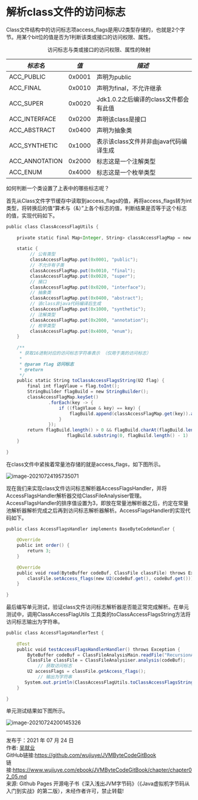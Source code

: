 # 解析class文件的访问标志

Class文件结构中的访问标志项access_flags是用U2类型存储的，也就是2个字节。用某个bit位的值是否为1判断该类或接口的访问权限、属性。

<center>访问标志与类或接口的访问权限、属性的映射</center>

| ***标志名***   | ***值*** | ***描述***                            |
| -------------- | -------- | ------------------------------------- |
| ACC_PUBLIC     | 0x0001   | 声明为public                          |
| ACC_FINAL      | 0x0010   | 声明为final，不允许继承               |
| ACC_SUPER      | 0x0020   | Jdk1.0.2之后编译的class文件都会有此值 |
| ACC_INTERFACE  | 0x0200   | 声明该class是接口                     |
| ACC_ABSTRACT   | 0x0400   | 声明为抽象类                          |
| ACC_SYNTHETIC  | 0x1000   | 表示该class文件并非由java代码编译生成 |
| ACC_ANNOTATION | 0x2000   | 标志这是一个注解类型                  |
| ACC_ENUM       | 0x4000   | 标志这是一个枚举类型                  |

如何判断一个类设置了上表中的哪些标志呢？

首先从Class文件字节缓存中读取到access_flags的值，再将access_flags转为int类型，将转换后的值“算术与（&）”上各个标志的值，判断结果是否等于这个标志的值，实现代码如下。

```java
public class ClassAccessFlagUtils {  
  
    private static final Map<Integer, String> classAccessFlagMap = new HashMap<>();  
  
    static {  
         // 公有类型  
         classAccessFlagMap.put(0x0001, "public");  
         // 不允许有子类  
         classAccessFlagMap.put(0x0010, "final");  
         classAccessFlagMap.put(0x0020, "super");  
         // 接口  
         classAccessFlagMap.put(0x0200, "interface");  
         // 抽象类  
         classAccessFlagMap.put(0x0400, "abstract");  
         // 该class非java代码编译后生成  
         classAccessFlagMap.put(0x1000, "synthetic");  
         // 注解类型  
         classAccessFlagMap.put(0x2000, "annotation");  
         // 枚举类型  
         classAccessFlagMap.put(0x4000, "enum");  
    }  
  
    /** 
     * 获取16进制对应的访问标志字符串表示 （仅用于类的访问标志） 
     * 
     * @param flag 访问标志 
     * @return 
     */  
    public static String toClassAccessFlagsString(U2 flag) {  
        final int flagVlaue = flag.toInt();  
        StringBuilder flagBuild = new StringBuilder();  
        classAccessFlagMap.keySet()  
                .forEach(key -> {  
                    if ((flagVlaue & key) == key) {  
                        flagBuild.append(classAccessFlagMap.get(key)).append(",");  
                    }  
                });  
        return flagBuild.length() > 0 && flagBuild.charAt(flagBuild.length() - 1) == ',' ?  
                       flagBuild.substring(0, flagBuild.length() - 1)  : flagBuild.toString();  
    }  
  
}  
```

在class文件中紧挨着常量池存储的就是access_flags，如下图所示。

![image-20210724195735071](images/chapter02_05_01.png)

现在我们来实现class文件访问标志解析器AccessFlagsHandler，并将AccessFlagsHandler解析器交给ClassFileAnalysiser管理。AccessFlagsHandler的排序值设置为3，即放在常量池解析器之后，约定在常量池解析器解析完成之后再到访问标志解析器解析。AccessFlagsHandler的实现代码如下。

```java
public class AccessFlagsHandler implements BaseByteCodeHandler {  
  
    @Override  
    public int order() {  
        return 3;  
    }  
  
    @Override  
    public void read(ByteBuffer codeBuf, ClassFile classFile) throws Exception {  
        classFile.setAccess_flags(new U2(codeBuf.get(), codeBuf.get()));  
    }  
  
}  
```

最后编写单元测试，验证class文件访问标志解析器是否能正常完成解析。在单元测试中，调用ClassAccessFlagUtils 工具类的toClassAccessFlagsString方法将访问标志输出为字符串。

```java
public class AccessFlagsHandlerTest {    
  
    @Test  
    public void testAccessFlagsHandlerHandler() throws Exception {  
        ByteBuffer codeBuf = ClassFileAnalysisMain.readFile("RecursionAlgorithmMain.class");  
        ClassFile classFile = ClassFileAnalysiser.analysis(codeBuf);  
    		// 获取访问标志
        U2 accessFlags = classFile.getAccess_flags();  
    		// 输出为字符串
       System.out.println(ClassAccessFlagUtils.toClassAccessFlagsString(accessFlags));  
    }  
  
}  
```

单元测试结果如下图所示。

![image-20210724200145326](images/chapter02_05_02.png)



---

发布于：2021 年 07 月 24 日<br>作者: [吴就业](https://www.wujiuye.com/)<br>GitHub链接:https://github.com/wujiuye/JVMByteCodeGitBook<br>链接:https://www.wujiuye.com/ebook/JVMByteCodeGitBook/chapter/chapter02_05.md<br>来源: Github Pages 开源电子书《深入浅出JVM字节码》（《Java虚拟机字节码从入门到实战》的第二版），未经作者许可，禁止转载!<br>

